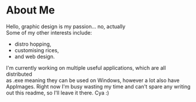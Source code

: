 # About Me
Hello, graphic design is my passion... no, actually  
Some of my other interests include:  
  - distro hopping,  
  - customising rices,  
  - and web design.  
    
I'm currently working on multiple useful applications, which are all distributed  
as .exe meaning they can be used on Windows, however a lot also have AppImages.
Right now I'm busy wasting my time and can't spare any writing out this readme, so I'll leave it there. Cya :)
